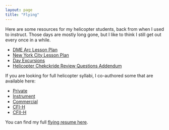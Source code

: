 ```yaml
---
layout: page
title: "Flying"
---
```


Here are some resources for my helicopter students, back from when I
used to instruct. Those days are mostly long gone, but I like to think I still get out
every once in a while.

* [DME Arc Lesson Plan](helicopter-dme-arc-lesson-plan)
* [New York City Lesson Plan](new-york-city-helicopter-lesson-plan)
* [Day Excursions](day-excursions-from-boston-via-helicopter)
* [Helicopter Chekckride Review Questions Addendum](helicopter-checkride-review-questions-addendum)

If you are looking for full helicopter syllabi, I co-authored some 
that are available here:

* [Private](http://philip.greenspun.com/flying/helicopter-141/private/)
* [Instrument](http://philip.greenspun.com/flying/helicopter-141/instrument/)
* [Commercial](http://philip.greenspun.com/flying/helicopter-141/commercial/)
* [CFI-H](http://philip.greenspun.com/flying/helicopter-141/cfi/)
* [CFII-H](http://philip.greenspun.com/flying/helicopter-141/cfii/)

You can find my full [flying resume here](resume).
